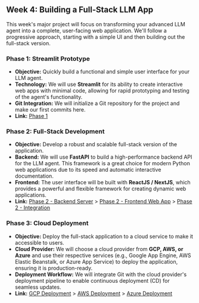 ## Week 4: Building a Full-Stack LLM App

This week's major project will focus on transforming your advanced LLM agent into a complete, user-facing web application. We'll follow a progressive approach, starting with a simple UI and then building out the full-stack version.

### Phase 1: Streamlit Prototype

* **Objective:** Quickly build a functional and simple user interface for your LLM agent.
* **Technology:** We will use **Streamlit** for its ability to create interactive web apps with minimal code, allowing for rapid prototyping and testing of the agent's functionality.
* **Git Integration:** We will initialize a Git repository for the project and make our first commits here.
* **Link:** [Phase 1](phase1.md)


### Phase 2: Full-Stack Development

* **Objective:** Develop a robust and scalable full-stack version of the application.
* **Backend:** We will use **FastAPI** to build a high-performance backend API for the LLM agent. This framework is a great choice for modern Python web applications due to its speed and automatic interactive documentation.
* **Frontend:** The user interface will be built with **ReactJS / NextJS**, which provides a powerful and flexible framework for creating dynamic web applications.
* **Link:** [Phase 2 - Backend Server](phase2_part1.md) > [Phase 2 - Frontend Web App](phase2_part2.md) > [Phase 2 - Integration](phase2_part3.md)

### Phase 3: Cloud Deployment

* **Objective:** Deploy the full-stack application to a cloud service to make it accessible to users.
* **Cloud Provider:** We will choose a cloud provider from **GCP, AWS, or Azure** and use their respective services (e.g., Google App Engine, AWS Elastic Beanstalk, or Azure App Service) to deploy the application, ensuring it is production-ready.
* **Deployment Workflow:** We will integrate Git with the cloud provider's deployment pipeline to enable continuous deployment (CD) for seamless updates.
* **Link:** [GCP Deployment](phase3_gcp.md) > [AWS Deployment](phase3_aws_.md) > [Azure Deployment](phase3_azure.md)